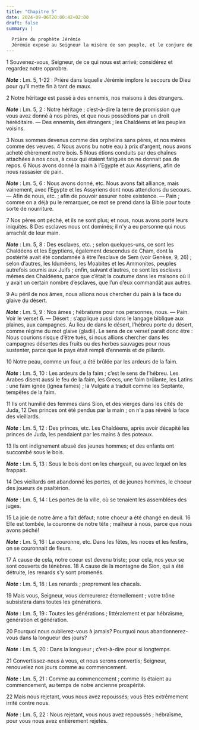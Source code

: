 ```yaml
---
title: "Chapitre 5"
date: 2024-09-06T20:00:42+02:00
draft: false
summary: |
  
  Prière du prophète Jérémie
  Jérémie expose au Seigneur la misère de son peuple, et le conjure de rappeler ce même peuple à lui.
---
```



1 Souvenez-vous, Seigneur, de ce qui nous est arrivé; considérez et regardez notre opprobre.

***Note*** :  Lm. 5, 1-22 : Prière dans laquelle Jérémie implore le secours de Dieu pour qu’il mette fin à tant de maux.

2 Notre héritage est passé à des ennemis, nos maisons à des étrangers.

***Note*** :  Lm. 5, 2 : Notre héritage ; c’est-à-dire la terre de promission que vous avez donné à nos pères, et que nous possédions par un droit héréditaire. ― Des ennemis, des étrangers ; les Chaldéens et les peuples voisins.

3 Nous sommes devenus comme des orphelins sans pères, et nos mères comme des veuves. 4 Nous avons bu notre eau à prix d'argent, nous avons acheté chèrement notre bois. 5 Nous étions conduits par des chaînes attachées à nos cous, à ceux qui étaient fatigués on ne donnait pas de repos. 6 Nous avons donné la main à l'Egypte et aux Assyriens, afin de nous rassasier de pain.

***Note*** :  Lm. 5, 6 : Nous avons donné, etc. Nous avons fait alliance, mais vainement, avec l’Egypte et les Assyriens dont nous attendions du secours. ― Afin de nous, etc. ; afin de pouvoir assurer notre existence. ― Pain ; comme on a déjà pu le remarquer, ce mot se prend dans la Bible pour toute sorte de nourriture.


7 Nos pères ont péché, et ils ne sont plus; et nous, nous avons porté leurs iniquités. 8 Des esclaves nous ont dominés; il n'y a eu personne qui nous arrachât de leur main.

***Note*** :  Lm. 5, 8 : Des esclaves, etc. ; selon quelques-uns, ce sont les Chaldéens et les Egyptiens, également descendus de Cham, dont la postérité avait été condamnée à être l’esclave de Sem (voir Genèse, 9, 26) ; selon d’autres, les Iduméens, les Moabites et les Ammonites, peuples autrefois soumis aux Juifs ; enfin, suivant d’autres, ce sont les esclaves mêmes des Chaldéens, parce que c’était la coutume dans les maisons où il y avait un certain nombre d’esclaves, que l’un d’eux commandât aux autres.

9 Au péril de nos âmes, nous allions nous chercher du pain à la face du glaive du désert.

***Note*** :  Lm. 5, 9 : Nos âmes ; hébraïsme pour nos personnes, nous. ― Pain. Voir le verset 6. ― Désert ; s’applique aussi dans le langage biblique aux plaines, aux campagnes. Au lieu de dans le désert, l’hébreu porte du désert, comme régime du mot glaive (gladii). Le sens de ce verset paraît donc être : Nous courions risque d’être tués, si nous allions chercher dans les campagnes désertes des fruits ou des herbes sauvages pour nous sustenter, parce que le pays était rempli d’ennemis et de pillards.

10 Notre peau, comme un four, a été brûlée par les ardeurs de la faim.

***Note*** :  Lm. 5, 10 : Les ardeurs de la faim ; c’est le sens de l’hébreu. Les Arabes disent aussi le feu de la faim, les Grecs, une faim brûlante, les Latins : une faim ignée (ignea fames) ; la Vulgate a traduit comme les Septante, tempêtes de la faim.


11 Ils ont humilié des femmes dans Sion, et des vierges dans les cités de Juda, 12 Des princes ont été pendus par la main ; on n'a pas révéré la face des vieillards.

***Note*** :  Lm. 5, 12 : Des princes, etc. Les Chaldéens, après avoir décapité les princes de Juda, les pendaient par les mains à des poteaux.

13 Ils ont indignement abusé des jeunes hommes; et des enfants ont succombé sous le bois.

***Note*** :  Lm. 5, 13 : Sous le bois dont on les chargeait, ou avec lequel on les frappait.

14 Des vieillards ont abandonné les portes, et de jeunes hommes, le choeur des joueurs de psaltérion.

***Note*** :  Lm. 5, 14 : Les portes de la ville, où se tenaient les assemblées des juges.


15 La joie de notre âme a fait défaut; notre choeur a été changé en deuil. 16 Elle est tombée, la couronne de notre tête ; malheur à nous, parce que nous avons péché!

***Note*** :  Lm. 5, 16 : La couronne, etc. Dans les fêtes, les noces et les festins, on se couronnait de fleurs.

17 A cause de cela, notre coeur est devenu triste; pour cela, nos yeux se sont couverts de ténèbres. 18 A cause de la montagne de Sion, qui a été détruite, les renards s'y sont promenés.

***Note*** :  Lm. 5, 18 : Les renards ; proprement les chacals.


19 Mais vous, Seigneur, vous demeurerez éternellement ; votre trône subsistera dans toutes les générations.

***Note*** :  Lm. 5, 19 : Toutes les générations ; littéralement et par hébraïsme, génération et génération.

20 Pourquoi nous oublierez-vous à jamais? Pourquoi nous abandonnerez-vous dans la longueur des jours?

***Note*** :  Lm. 5, 20 : Dans la longueur ; c’est-à-dire pour si longtemps.

21 Convertissez-nous à vous, et nous serons convertis; Seigneur, renouvelez nos jours comme au commencement.

***Note*** :  Lm. 5, 21 : Comme au commencement ; comme ils étaient au commencement, au temps de notre ancienne prospérité.

22 Mais nous rejetant, vous nous avez repoussés; vous êtes extrêmement irrité contre nous.

***Note*** :  Lm. 5, 22 : Nous rejetant, vous nous avez repoussés ; hébraïsme, pour vous nous avez entièrement rejetés.
